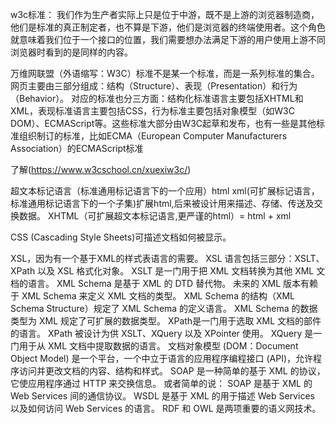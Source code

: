 w3c标准：
我们作为生产者实际上只是位于中游，既不是上游的浏览器制造商，他们是标准的真正制定者，也不算是下游，他们是浏览器的终端使用者。这个角色就意味着我们位于一个接口的位置，我们需要想办法满足下游的用户使用上游不同浏览器时看到的是同样的内容。

万维网联盟（外语缩写：W3C）标准不是某一个标准，而是一系列标准的集合。网页主要由三部分组成：结构（Structure）、表现（Presentation）和行为（Behavior）。
对应的标准也分三方面：结构化标准语言主要包括XHTML和XML，表现标准语言主要包括CSS，行为标准主要包括对象模型（如W3C DOM）、ECMAScript等。这些标准大部分由W3C起草和发布，也有一些是其他标准组织制订的标准，比如ECMA（European Computer Manufacturers Association）的ECMAScript标准




了解(https://www.w3cschool.cn/xuexiw3c/)

超文本标记语言（标准通用标记语言下的一个应用）html
xml(可扩展标记语言，标准通用标记语言下的一个子集)扩展html,后来被设计用来描述、存储、传送及交换数据。
XHTML（可扩展超文本标记语言,更严谨的html）= html + xml


CSS (Cascading Style Sheets)可描述文档如何被显示。

XSL，因为有一个基于XML的样式表语言的需要。
XSL 语言包括三部分：XSLT、XPath 以及 XSL 格式化对象。
XSLT 是一门用于把 XML 文档转换为其他 XML 文档的语言。
XML Schema 是基于 XML 的 DTD 替代物。
未来的 XML 版本有赖于 XML Schema 来定义 XML 文档的类型。
XML Schema 的结构（XML Schema Structure）规定了 XML Schema 的定义语言。
XML Schema 的数据类型为 XML 规定了可扩展的数据类型。
XPath是一门用于选取 XML 文档的部件的语言。
XPath 被设计为供 XSLT、XQuery 以及 XPointer 使用。
XQuery 是一门用于从 XML 文档中提取数据的语言。
文档对象模型 (DOM：Document Object Model) 是一个平台，一个中立于语言的应用程序编程接口 (API)，允许程序访问并更改文档的内容、结构和样式。
SOAP 是一种简单的基于 XML 的协议，它使应用程序通过 HTTP 来交换信息。
或者简单的说： SOAP 是基于 XML 的 Web Services 间的通信协议。
WSDL 是基于 XML 的用于描述 Web Services 以及如何访问 Web Services 的语言。
RDF 和 OWL 是两项重要的语义网技术。